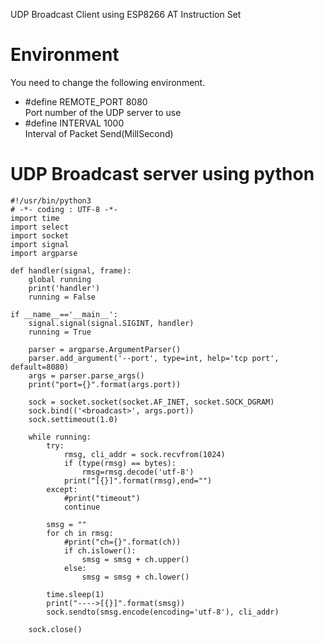 UDP Broadcast Client using ESP8266 AT Instruction Set   

# Environment
You need to change the following environment.

- #define REMOTE_PORT     8080   
Port number of the UDP server to use   
- #define INTERVAL        1000   
Interval of Packet Send(MillSecond)   

# UDP Broadcast server using python
```
#!/usr/bin/python3
# -*- coding : UTF-8 -*-
import time
import select
import socket
import signal
import argparse

def handler(signal, frame):
    global running
    print('handler')
    running = False

if __name__=='__main__':
    signal.signal(signal.SIGINT, handler)
    running = True

    parser = argparse.ArgumentParser()
    parser.add_argument('--port', type=int, help='tcp port', default=8080)
    args = parser.parse_args()
    print("port={}".format(args.port))

    sock = socket.socket(socket.AF_INET, socket.SOCK_DGRAM)
    sock.bind(('<broadcast>', args.port))
    sock.settimeout(1.0)

    while running:
        try:
            rmsg, cli_addr = sock.recvfrom(1024)
            if (type(rmsg) == bytes):
                rmsg=rmsg.decode('utf-8')
            print("[{}]".format(rmsg),end="")
        except:
            #print("timeout")
            continue

        smsg = ""
        for ch in rmsg:
            #print("ch={}".format(ch))
            if ch.islower():
                smsg = smsg + ch.upper()
            else:
                smsg = smsg + ch.lower()

        time.sleep(1)
        print("---->[{}]".format(smsg))
        sock.sendto(smsg.encode(encoding='utf-8'), cli_addr)

    sock.close()
```
